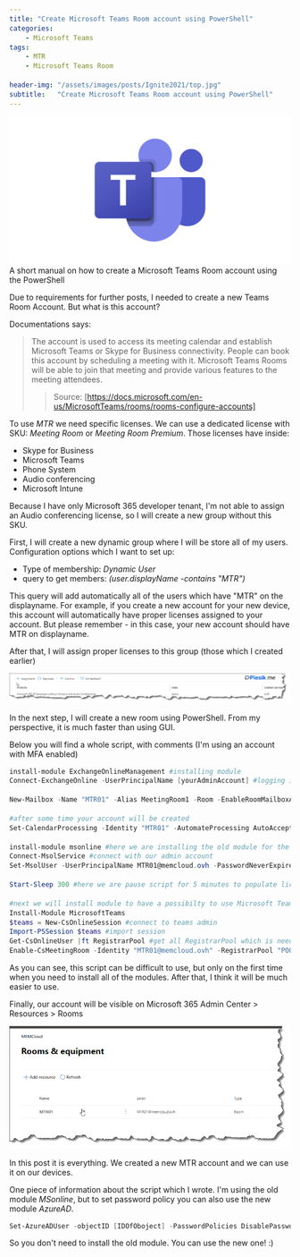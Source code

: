 ```yaml
---
title: "Create Microsoft Teams Room account using PowerShell"
categories:
    - Microsoft Teams
tags:
    - MTR
    - Microsoft Teams Room

header-img: "/assets/images/posts/Ignite2021/top.jpg"
subtitle:   "Create Microsoft Teams Room account using PowerShell"
---
```


![Create Microsoft Teams Room account using PowerShell](/assets/images/top_images/TeamsTOP.jpg)A short manual on how to create a Microsoft Teams Room account using the PowerShell

Due to requirements for further posts, I needed to create a new Teams Room Account. But what is this account?

Documentations says:
> The account is used to access its meeting calendar and establish Microsoft Teams or Skype for Business connectivity. People can book this account by scheduling a meeting with it. Microsoft Teams Rooms will be able to join that meeting and provide various features to the meeting attendees.
> > Source: [https://docs.microsoft.com/en-us/MicrosoftTeams/rooms/rooms-configure-accounts]

To use *MTR* we need specific licenses. We can use a dedicated license with SKU: *Meeting Room* or *Meeting Room Premium*. Those licenses have inside:

* Skype for Business
* Microsoft Teams
* Phone System
* Audio conferencing
* Microsoft Intune

Because I have only Microsoft 365 developer tenant, I'm not able to assign an Audio conferencing license, so I will create a new group without this SKU.

First, I will create a new dynamic group where I will be store all of my users. Configuration options which I want to set up:

* Type of membership: *Dynamic User*
* query to get members: *(user.displayName -contains "MTR")*

This query will add automatically all of the users which have "MTR" on the displayname. For example, if you create a new account for your new device, this account will automatically have proper licenses assigned to your account. But please remember - in this case, your new account should have MTR on displayname.

After that, I will assign proper licenses to this group (those which I created earlier)

![Create Microsoft Teams Room account using PowerShell](/assets/images/posts/2021/MTR-01/01.png)

In the next step, I will create a new room using PowerShell. From my perspective, it is much faster than using GUI.

Below you will find a whole script, with comments (I'm using an account with MFA enabled)

```powershell
install-module ExchangeOnlineManagement #installing module
Connect-ExchangeOnline -UserPrincipalName [yourAdminAccount] #logging in to Exchange module

New-Mailbox -Name "MTR01" -Alias MeetingRoom1 -Room -EnableRoomMailboxAccount $true -MicrosoftOnlineServicesID MTR01@memcloud.ovh -RoomMailboxPassword (ConvertTo-SecureString -String 'OurPasswordForConferenceRoom' -AsPlainText -Force) #creating a new account. Remember to change your password!

#after some time your account will be created
Set-CalendarProcessing -Identity "MTR01" -AutomateProcessing AutoAccept -AddOrganizerToSubject $false -DeleteComments $false -DeleteSubject $false -RemovePrivateProperty $false -AddAdditionalResponse $true -AdditionalResponse "Your meeting was scheduled. In any of questions, please contact with HelpDesk team." #Now we are setting up to automatically accept invites and set providing automatically reply with information that meeting was scheduled etc...

install-module msonline #here we are installing the old module for the Azure Active directory.
Connect-MsolService #connect with our admin account
Set-MsolUser -UserPrincipalName MTR01@memcloud.ovh -PasswordNeverExpires $true #set password to never expire

Start-Sleep 300 #here we are pause script for 5 minutes to populate licenses

#next we will install module to have a possibilty to use Microsoft Teams with PowerShell
Install-Module MicrosoftTeams
$teams = New-CsOnlineSession #connect to teams admin
Import-PSSession $teams #import session
Get-CsOnlineUser |ft RegistrarPool #get all RegistrarPool which is needen on the next step
Enable-CsMeetingRoom -Identity "MTR01@memcloud.ovh" -RegistrarPool "POOL From previous step!" -SipAddressType EmailAddress
```

As you can see, this script can be difficult to use, but only on the first time when you need to install all of the modules. After that, I think it will be much easier to use.

Finally, our account will be visible on Microsoft 365 Admin Center > Resources > Rooms

![Create Microsoft Teams Room account using PowerShell](/assets/images/posts/2021/MTR-01/02.png)

In this post it is everything. We created a new MTR account and we can use it on our devices.

One piece of information about the script which I wrote. I'm using the old module *MSonline*, but to set password policy you can also use the new module *AzureAD*.

```powershell
Set-AzureADUser -objectID [IDOfOboject] -PasswordPolicies DisablePasswordExpiration
```

So you don't need to install the old module. You can use the new one! :)
